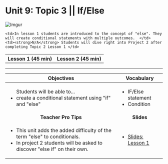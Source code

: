 # Unit 9: Topic 3 || If/Else
 ![Imgur](http://i.imgur.com/7sqWy7Am.png)
 
<table>
<tr>
	<th>Lesson 1 (45 min)</th>
	<th>Lesson 2 (45 min)</th>
</tr>
<tr>

	<td>In lesson 1 students are introduced to the concept of "else". They will create conditional statements with multiple outcomes.  </td>
	<td><strong>N/A</strong> Students will dive right into Project 2 after completing Topic 2 Lesson 1 </td>
</tr>
</table>

***


| Objectives | Vocabulary |
|-------|-------|
| <ul>Students will be able to...<li> create a conditional statement using "if" and "else"</li> </ul>  | <ul>  <li>IF/Else statement</li> <li>Condition</li></ul> | 
| <center> **Teacher Pro Tips** </center> |<center> **Slides** </center> |
|<ul><li>This unit adds the added difficulty of the term "else" to conditionals.</li> <li>In project 2 students will be asked to discover "else if" on their own. </li></ul>| <ul><li><a href = "https://docs.google.com/presentation/d/1yzZdux-cRBL9cwGS49WwOfbdivNPI0TOvf_6yx1FF9w/edit#slide=id.g14ecb9111c_1_0">Slides: Lesson 1</a></li></ul> | 






